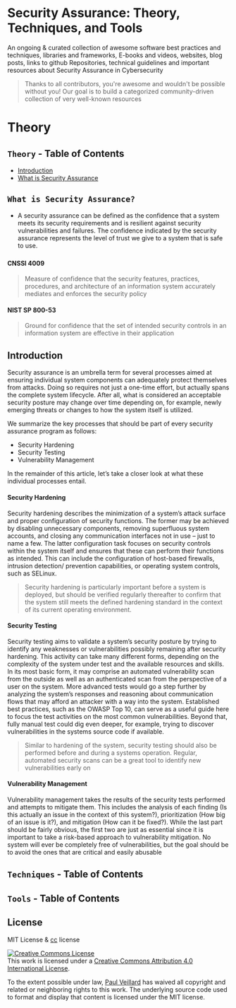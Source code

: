 # Security Assurance: Theory, Techniques, and Tools


An ongoing & curated collection of awesome software best practices and techniques, libraries and frameworks, E-books and videos, websites, blog posts, links to github Repositories, technical guidelines and important resources about Security Assurance in Cybersecurity
> Thanks to all contributors, you're awesome and wouldn't be possible without you! Our goal is to build a categorized community-driven collection of very well-known resources

# Theory

## `Theory` - Table of Contents
- [Introduction](#introduction)
- [What is Security Assurance ](#what-is-security-assurance)



##  `What is Security Assurance? `
- A security assurance can be defined as the confidence that a system meets its security requirements and is resilient against security vulnerabilities and failures. The confidence indicated by the security assurance represents the level of trust we give to a system that is safe to use.

### 

#### CNSSI 4009

> Measure of confidence that the security features, practices, procedures, and architecture of an information system accurately mediates and enforces the security policy

#### NIST SP 800-53

> Ground for confidence that the set of intended security controls in an information system are effective in their application

## Introduction

Security assurance is an umbrella term for several processes aimed at ensuring individual system components can adequately protect themselves from attacks. Doing so requires not just a one-time effort, but actually spans the complete system lifecycle. After all, what is considered an acceptable security posture may change over time depending on, for example, newly emerging threats or changes to how the system itself is utilized.


We summarize the key processes that should be part of every security assurance program as follows:

- Security Hardening
- Security Testing
- Vulnerability Management

In the remainder of this article, let’s take a closer look at what these individual processes entail.

#### Security Hardening
Security hardening describes the minimization of a system’s attack surface and proper configuration of security functions. The former may be achieved by disabling unnecessary components, removing superfluous system accounts, and closing any communication interfaces not in use – just to name a few. The latter configuration task focuses on security controls within the system itself and ensures that these can perform their functions as intended. This can include the configuration of host-based firewalls, intrusion detection/ prevention capabilities, or operating system controls, such as SELinux.

> Security hardening is particularly important before a system is deployed, but should be verified regularly thereafter to confirm that the system still meets the defined hardening standard in the context of its current operating environment.



#### Security Testing
Security testing aims to validate a system’s security posture by trying to identify any weaknesses or vulnerabilities possibly remaining after security hardening. This activity can take many different forms, depending on the complexity of the system under test and the available resources and skills. In its most basic form, it may comprise an automated vulnerability scan from the outside as well as an authenticated scan from the perspective of a user on the system. More advanced tests would go a step further by analyzing the system’s responses and reasoning about communication flows that may afford an attacker with a way into the system. Established best practices, such as the OWASP Top 10, can serve as a useful guide here to focus the test activities on the most common vulnerabilities. Beyond that, fully manual test could dig even deeper, for example, trying to discover vulnerabilities in the systems source code if available.

> Similar to hardening of the system, security testing should also be performed before and during a systems operation. Regular, automated security scans can be a great tool to identify new vulnerabilities early on



#### Vulnerability Management
Vulnerability management takes the results of the security tests performed and attempts to mitigate them. This includes the analysis of each finding (Is this actually an issue in the context of this system?), prioritization (How big of an issue is it?), and mitigation (How can it be fixed?). While the last part should be fairly obvious, the first two are just as essential since it is important to take a risk-based approach to vulnerability mitigation. No system will ever be completely free of vulnerabilities, but the goal should be to avoid the ones that are critical and easily abusable



## `Techniques` - Table of Contents

## `Tools` - Table of Contents




## License
MIT License & [cc](https://creativecommons.org/licenses/by/4.0/) license

<a rel="license" href="http://creativecommons.org/licenses/by/4.0/"><img alt="Creative Commons License" style="border-width:0" src="https://i.creativecommons.org/l/by/4.0/88x31.png" /></a><br />This work is licensed under a <a rel="license" href="http://creativecommons.org/licenses/by/4.0/">Creative Commons Attribution 4.0 International License</a>.

To the extent possible under law, [Paul Veillard](https://github.com/paulveillard/) has waived all copyright and related or neighboring rights to this work.
The underlying source code used to format and display that content is licensed under the MIT license.
